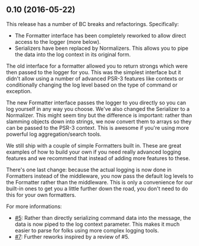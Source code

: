 ## 0.10 (2016-05-22)

This release has a number of BC breaks and refactorings. Specifically:

- The Formatter interface has been completely reworked to allow direct access to the logger (more below).
- Serializers have been replaced by Normalizers. This allows you to pipe the data into the log context in its original form.

The old interface for a formatter allowed you to return strongs which were then passed to the logger for you. This was the simplest interface but it didn't allow using a number of advanced PSR-3 features like contexts or conditionally changing the log level based on the type of command or exception.

The new Formatter interface passes the logger to you directly so you can log yourself in any way you choose. We've also changed the Serializer to a Normalizer. This might seem tiny but the difference is important: rather than slamming objects down into strings, we now convert them to arrays so they can be passed to the PSR-3 context. This is awesome if you're using more powerful log aggregation/search tools.

We still ship with a couple of simple Formatters built in. These are great examples of how to build your own if you need really advanced logging features and we recommend that instead of adding more features to these.

There's one last change: because the actual logging is now done in Formatters instead of the middleware, you now pass the default log levels to the Formatter rather than the middleware. This is only a convenience for our built-in ones to get you a little further down the road, you don't need to do this for your own formatters.

For more informations:
- [#5](https://github.com/thephpleague/tactician-logger/pull/5): Rather than directly serializing command data into the message, the data is now piped to the log context parameter. This makes it much easier to parse for folks using more complex logging tools.
- [#7](https://github.com/thephpleague/tactician-logger/pull/7): Further reworks inspired by a review of #5.
